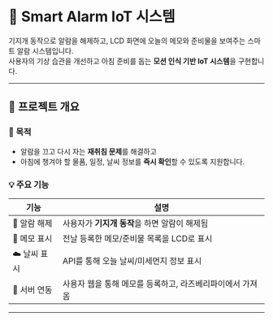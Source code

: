 # 📡 Smart Alarm IoT 시스템

기지개 동작으로 알람을 해제하고, LCD 화면에 오늘의 메모와 준비물을 보여주는 스마트 알람 시스템입니다.  
사용자의 기상 습관을 개선하고 아침 준비를 돕는 **모션 인식 기반 IoT 시스템**을 구현합니다.

---

## 🧠 프로젝트 개요

### 🎯 목적

- 알람을 끄고 다시 자는 **재취침 문제**를 해결하고
- 아침에 챙겨야 할 물품, 일정, 날씨 정보를 **즉시 확인**할 수 있도록 지원합니다.

### 💡 주요 기능

| 기능 | 설명 |
|------|------|
| 🔔 알람 해제 | 사용자가 **기지개 동작**을 하면 알람이 해제됨 |
| 📝 메모 표시 | 전날 등록한 메모/준비물 목록을 LCD로 표시 |
| ☁️ 날씨 표시 | API를 통해 오늘 날씨/미세먼지 정보 표시 |
| 📡 서버 연동 | 사용자 웹을 통해 메모를 등록하고, 라즈베리파이에서 가져옴 |

---

